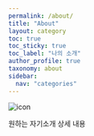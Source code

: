 ```yaml
---
permalink: /about/
title: "About"
layout: category
toc: true
toc_sticky: true
toc_label: "나의 소개"
author_profile: true
taxonomy: about
sidebar:
  nav: "categories"
---
```


![icon](/assets/logo.ico/apple-icon-120x120.png)

원하는 자기소개 상세 내용